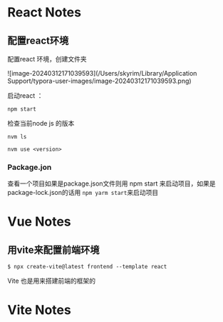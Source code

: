 # React Notes

## 配置react环境

配置react 环境，创建文件夹

![image-20240312171039593](/Users/skyrim/Library/Application Support/typora-user-images/image-20240312171039593.png)

启动react ：

`npm start`

检查当前node js 的版本

`nvm ls`

`nvm use <version>`

### Package.jon

查看一个项目如果是package.json文件则用 npm start 来启动项目，如果是package-lock.json的话用 `npm yarm start`来启动项目







# Vue Notes



## 用vite来配置前端环境

`$ npx create-vite@latest frontend --template react`

Vite 也是用来搭建前端的框架的

# Vite Notes



